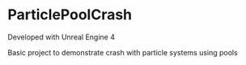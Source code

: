 # ParticlePoolCrash

Developed with Unreal Engine 4

Basic project to demonstrate crash with particle systems using pools

